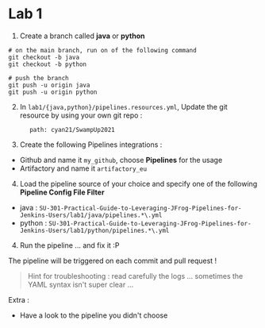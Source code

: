 # Lab 1

1. Create a branch called **java** or **python**
```
# on the main branch, run on of the following command
git checkout -b java
git checkout -b python

# push the branch
git push -u origin java
git push -u origin python
```

2. In `lab1/{java,python}/pipelines.resources.yml`, Update the git resource by using your own git repo :
```
      path: cyan21/SwampUp2021
```

3. Create the following Pipelines integrations :
* Github and name it `my_github`, choose **Pipelines** for the usage
* Artifactory and name it `artifactory_eu`

4. Load the pipeline source of your choice and specify one of the following **Pipeline Config File Filter**
* java : `SU-301-Practical-Guide-to-Leveraging-JFrog-Pipelines-for-Jenkins-Users/lab1/java/pipelines.*\.yml`
* python : `SU-301-Practical-Guide-to-Leveraging-JFrog-Pipelines-for-Jenkins-Users/lab1/python/pipelines.*\.yml`

4. Run the pipeline ... and fix it :P

The pipeline will be triggered on each commit and pull request !

> Hint for troubleshooting : read carefully the logs ... sometimes the YAML syntax isn't super clear ...


Extra : 
* Have a look to the pipeline you didn't choose
